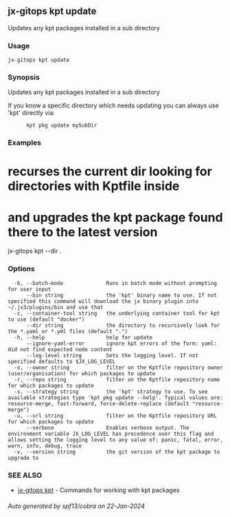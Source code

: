 ## jx-gitops kpt update

Updates any kpt packages installed in a sub directory

### Usage

```
jx-gitops kpt update
```

### Synopsis

Updates any kpt packages installed in a sub directory 

If you know a specific directory which needs updating you can always use 'kpt' directly via: 

          kpt pkg update mySubDir

### Examples

  # recurses the current dir looking for directories with Kptfile inside
  # and upgrades the kpt package found there to the latest version
  jx-gitops kpt --dir .

### Options

```
  -b, --batch-mode              Runs in batch mode without prompting for user input
      --bin string              the 'kpt' binary name to use. If not specified this command will download the jx binary plugin into ~/.jx3/plugins/bin and use that
  -c, --container-tool string   the underlying container tool for kpt to use (default "docker")
      --dir string              the directory to recursively look for the *.yaml or *.yml files (default ".")
  -h, --help                    help for update
      --ignore-yaml-error       ignore kpt errors of the form: yaml: did not find expected node content
      --log-level string        Sets the logging level. If not specified defaults to $JX_LOG_LEVEL
  -o, --owner string            filter on the Kptfile repository owner (user/organisation) for which packages to update
  -r, --repo string             filter on the Kptfile repository name  for which packages to update
  -s, --strategy string         the 'kpt' strategy to use. To see available strategies type 'kpt pkg update --help'. Typical values are: resource-merge, fast-forward, force-delete-replace (default "resource-merge")
  -u, --url string              filter on the Kptfile repository URL for which packages to update
      --verbose                 Enables verbose output. The environment variable JX_LOG_LEVEL has precedence over this flag and allows setting the logging level to any value of: panic, fatal, error, warn, info, debug, trace
  -v, --version string          the git version of the kpt package to upgrade to
```

### SEE ALSO

* [jx-gitops kpt](jx-gitops_kpt.md)	 - Commands for working with kpt packages

###### Auto generated by spf13/cobra on 22-Jan-2024
